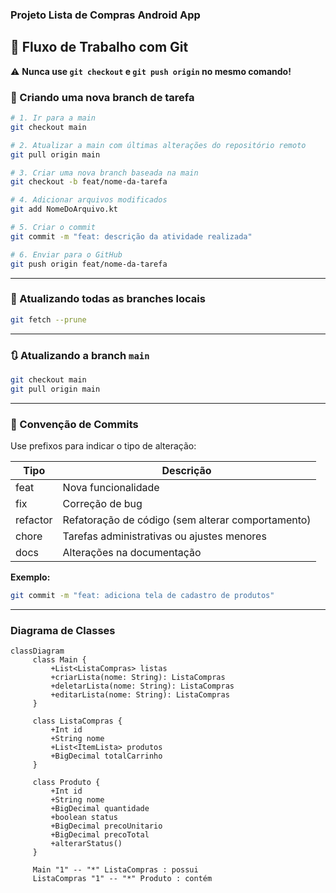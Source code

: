 ### Projeto Lista de Compras Android App

## 🚀 Fluxo de Trabalho com Git

⚠️ **Nunca use `git checkout` e `git push origin` no mesmo comando!**

### 📌 Criando uma nova branch de tarefa

```bash
# 1. Ir para a main
git checkout main

# 2. Atualizar a main com últimas alterações do repositório remoto
git pull origin main

# 3. Criar uma nova branch baseada na main
git checkout -b feat/nome-da-tarefa

# 4. Adicionar arquivos modificados
git add NomeDoArquivo.kt

# 5. Criar o commit
git commit -m "feat: descrição da atividade realizada"

# 6. Enviar para o GitHub
git push origin feat/nome-da-tarefa
```

---

### 🔄 Atualizando todas as branches locais

```bash
git fetch --prune
```

---

### 🔃 Atualizando a branch `main`

```bash
git checkout main
git pull origin main
```

---

### 📝 Convenção de Commits

Use prefixos para indicar o tipo de alteração:

| Tipo      | Descrição                                 |
|-----------|-------------------------------------------|
| feat      | Nova funcionalidade                       |
| fix       | Correção de bug                           |
| refactor  | Refatoração de código (sem alterar comportamento) |
| chore     | Tarefas administrativas ou ajustes menores |
| docs      | Alterações na documentação                |

**Exemplo:**

```bash
git commit -m "feat: adiciona tela de cadastro de produtos"
```

---


### Diagrama de Classes

```mermaid  
classDiagram  
     class Main {   
         +List<ListaCompras> listas  
         +criarLista(nome: String): ListaCompras
         +deletarLista(nome: String): ListaCompras
         +editarLista(nome: String): ListaCompras
     }  
 
     class ListaCompras {  
         +Int id
         +String nome  
         +List<ItemLista> produtos  
         +BigDecimal totalCarrinho
     }  
 
     class Produto {  
         +Int id
         +String nome  
         +BigDecimal quantidade  
         +boolean status  
         +BigDecimal precoUnitario
         +BigDecimal precoTotal
         +alterarStatus()
     }  
 
     Main "1" -- "*" ListaCompras : possui  
     ListaCompras "1" -- "*" Produto : contém 
